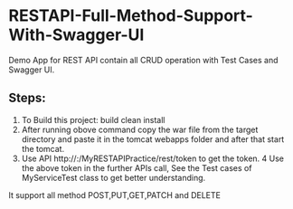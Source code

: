 # RESTAPI-Full-Method-Support-With-Swagger-UI
Demo App for REST API contain all CRUD operation with Test Cases and Swagger UI.

Steps:
------
1) To Build this project: build clean install
2) After running obove command copy the war file from the target directory and paste it in the tomcat webapps 
   folder and after that start the tomcat.
3) Use API http://<HOSTNAME>:<PORTNUMBER>/MyRESTAPIPractice/rest/token to get the token.
4 Use the above token in the further APIs call, See the Test cases of MyServiceTest class to get better understanding.
   
It support all method POST,PUT,GET,PATCH and DELETE
   
   
   
